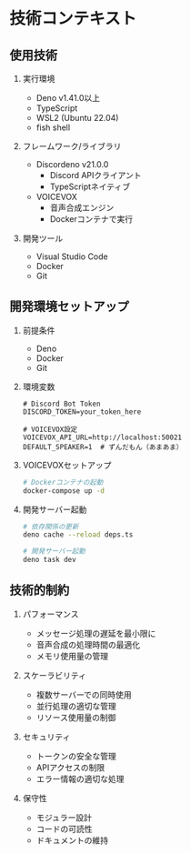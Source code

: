 # 技術コンテキスト

## 使用技術
1. 実行環境
   - Deno v1.41.0以上
   - TypeScript
   - WSL2 (Ubuntu 22.04)
   - fish shell

2. フレームワーク/ライブラリ
   - Discordeno v21.0.0
     - Discord APIクライアント
     - TypeScriptネイティブ
   - VOICEVOX
     - 音声合成エンジン
     - Dockerコンテナで実行

3. 開発ツール
   - Visual Studio Code
   - Docker
   - Git

## 開発環境セットアップ
1. 前提条件
   - Deno
   - Docker
   - Git

2. 環境変数
   ```
   # Discord Bot Token
   DISCORD_TOKEN=your_token_here

   # VOICEVOX設定
   VOICEVOX_API_URL=http://localhost:50021
   DEFAULT_SPEAKER=1  # ずんだもん（あまあま）
   ```

3. VOICEVOXセットアップ
   ```bash
   # Dockerコンテナの起動
   docker-compose up -d
   ```

4. 開発サーバー起動
   ```bash
   # 依存関係の更新
   deno cache --reload deps.ts

   # 開発サーバー起動
   deno task dev
   ```

## 技術的制約
1. パフォーマンス
   - メッセージ処理の遅延を最小限に
   - 音声合成の処理時間の最適化
   - メモリ使用量の管理

2. スケーラビリティ
   - 複数サーバーでの同時使用
   - 並行処理の適切な管理
   - リソース使用量の制御

3. セキュリティ
   - トークンの安全な管理
   - APIアクセスの制限
   - エラー情報の適切な処理

4. 保守性
   - モジュラー設計
   - コードの可読性
   - ドキュメントの維持 